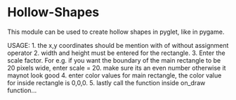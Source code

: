 # Hollow-Shapes

This module can be used to create hollow shapes in pyglet, like in pygame.

USAGE: 1. the x,y coordinates should be mention with of without assignment operator 
       2. width and height must be entered for the rectangle.
       3. Enter the scale factor. For e.g. if you want the boundary of the main rectangle to be 20 pixels wide, enter scale = 20. 
           make sure its an even number otherwise it maynot look good
       4. enter color values for main rectangle, the color value for inside rectangle is 0,0,0.
       5. lastly call the function inside on_draw function...
